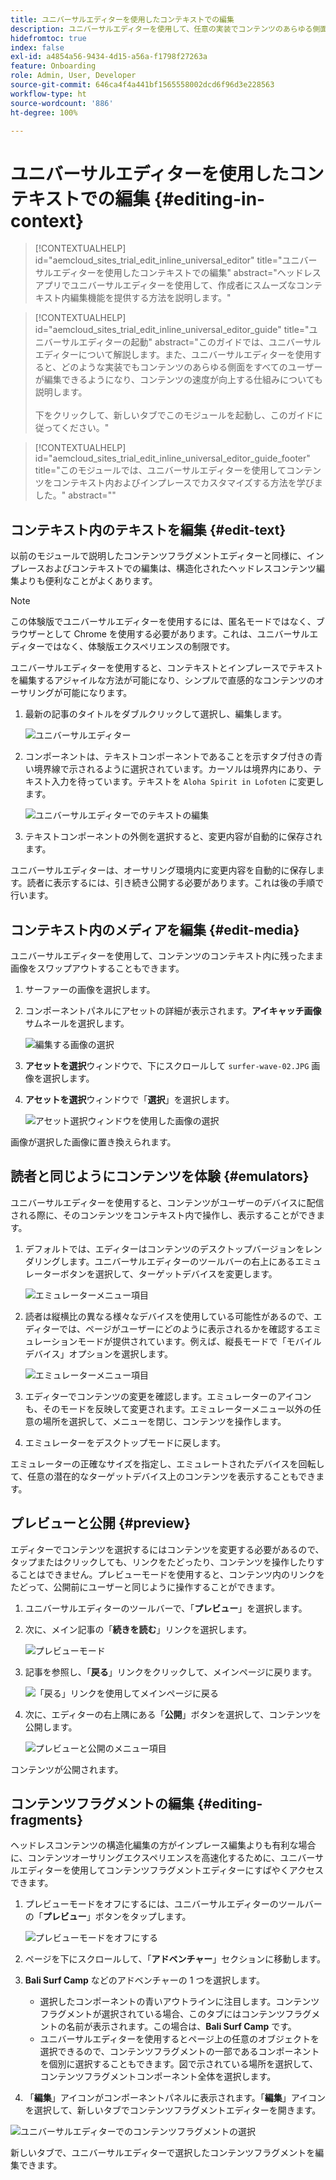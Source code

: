 ```yaml
---
title: ユニバーサルエディターを使用したコンテキストでの編集
description: ユニバーサルエディターを使用して、任意の実装でコンテンツのあらゆる側面をコンテキスト内で適切に編集する方法について説明します。
hidefromtoc: true
index: false
exl-id: a4854a56-9434-4d15-a56a-f1798f27263a
feature: Onboarding
role: Admin, User, Developer
source-git-commit: 646ca4f4a441bf1565558002dcd6f96d3e228563
workflow-type: ht
source-wordcount: '886'
ht-degree: 100%

---
```



# ユニバーサルエディターを使用したコンテキストでの編集 {#editing-in-context}

>[!CONTEXTUALHELP]
>id="aemcloud_sites_trial_edit_inline_universal_editor"
>title="ユニバーサルエディターを使用したコンテキストでの編集"
>abstract="ヘッドレスアプリでユニバーサルエディターを使用して、作成者にスムーズなコンテキスト内編集機能を提供する方法を説明します。"

>[!CONTEXTUALHELP]
>id="aemcloud_sites_trial_edit_inline_universal_editor_guide"
>title="ユニバーサルエディターの起動"
>abstract="このガイドでは、ユニバーサルエディターについて解説します。また、ユニバーサルエディターを使用すると、どのような実装でもコンテンツのあらゆる側面をすべてのユーザーが編集できるようになり、コンテンツの速度が向上する仕組みについても説明します。<br><br>下をクリックして、新しいタブでこのモジュールを起動し、このガイドに従ってください。"

>[!CONTEXTUALHELP]
>id="aemcloud_sites_trial_edit_inline_universal_editor_guide_footer"
>title="このモジュールでは、ユニバーサルエディターを使用してコンテンツをコンテキスト内およびインプレースでカスタマイズする方法を学びました。"
>abstract=""

## コンテキスト内のテキストを編集 {#edit-text}

以前のモジュールで説明したコンテンツフラグメントエディターと同様に、インプレースおよびコンテキストでの編集は、構造化されたヘッドレスコンテンツ編集よりも便利なことがよくあります。

>[!NOTE]
>
>この体験版でユニバーサルエディターを使用するには、匿名モードではなく、ブラウザーとして Chrome を使用する必要があります。これは、ユニバーサルエディターではなく、体験版エクスペリエンスの制限です。

ユニバーサルエディターを使用すると、コンテキストとインプレースでテキストを編集するアジャイルな方法が可能になり、シンプルで直感的なコンテンツのオーサリングが可能になります。

1. 最新の記事のタイトルをダブルクリックして選択し、編集します。

   ![ユニバーサルエディター](assets/do-not-localize/ue-component-mode.png)

1. コンポーネントは、テキストコンポーネントであることを示すタブ付きの青い境界線で示されるように選択されています。カーソルは境界内にあり、テキスト入力を待っています。テキストを `Aloha Spirit in Lofoten` に変更します。

   ![ユニバーサルエディターでのテキストの編集](assets/do-not-localize/ue-edit-text-2.png)

1. テキストコンポーネントの外側を選択すると、変更内容が自動的に保存されます。

ユニバーサルエディターは、オーサリング環境内に変更内容を自動的に保存します。読者に表示するには、引き続き公開する必要があります。これは後の手順で行います。

## コンテキスト内のメディアを編集 {#edit-media}

ユニバーサルエディターを使用して、コンテンツのコンテキスト内に残ったまま画像をスワップアウトすることもできます。

1. サーファーの画像を選択します。

1. コンポーネントパネルにアセットの詳細が表示されます。**アイキャッチ画像**&#x200B;サムネールを選択します。

   ![編集する画像の選択](assets/do-not-localize/ue-edit-media.png)

1.  **アセットを選択**&#x200B;ウィンドウで、下にスクロールして `surfer-wave-02.JPG` 画像を選択します。

1. **アセットを選択**&#x200B;ウィンドウで「**選択**」を選択します。

   ![アセット選択ウィンドウを使用した画像の選択](assets/do-not-localize/ue-select-asset.png)

画像が選択した画像に置き換えられます。

## 読者と同じようにコンテンツを体験 {#emulators}

ユニバーサルエディターを使用すると、コンテンツがユーザーのデバイスに配信される際に、そのコンテンツをコンテキスト内で操作し、表示することができます。

1. デフォルトでは、エディターはコンテンツのデスクトップバージョンをレンダリングします。ユニバーサルエディターのツールバーの右上にあるエミュレーターボタンを選択して、ターゲットデバイスを変更します。

   ![エミュレーターメニュー項目](assets/do-not-localize/ue-emulator-1.png)

1. 読者は縦横比の異なる様々なデバイスを使用している可能性があるので、エディターでは、ページがユーザーにどのように表示されるかを確認するエミュレーションモードが提供されています。例えば、縦長モードで「モバイルデバイス」オプションを選択します。

   ![エミュレーターメニュー項目](assets/do-not-localize/ue-emulator-2.png)

1. エディターでコンテンツの変更を確認します。エミュレーターのアイコンも、そのモードを反映して変更されます。エミュレーターメニュー以外の任意の場所を選択して、メニューを閉じ、コンテンツを操作します。

1. エミュレーターをデスクトップモードに戻します。

エミュレーターの正確なサイズを指定し、エミュレートされたデバイスを回転して、任意の潜在的なターゲットデバイス上のコンテンツを表示することもできます。

## プレビューと公開 {#preview}

エディターでコンテンツを選択するにはコンテンツを変更する必要があるので、タップまたはクリックしても、リンクをたどったり、コンテンツを操作したりすることはできません。プレビューモードを使用すると、コンテンツ内のリンクをたどって、公開前にユーザーと同じように操作することができます。

1. ユニバーサルエディターのツールバーで、「**プレビュー**」を選択します。

1. 次に、メイン記事の「**続きを読む**」リンクを選択します。

   ![プレビューモード](assets/do-not-localize/ue-preview-publish-1.png)

1. 記事を参照し、「**戻る**」リンクをクリックして、メインページに戻ります。

   ![「戻る」リンクを使用してメインページに戻る](assets/do-not-localize/ue-preview-publish-3.png)

1. 次に、エディターの右上隅にある「**公開**」ボタンを選択して、コンテンツを公開します。

   ![プレビューと公開のメニュー項目](assets/do-not-localize/ue-preview-publish-4.png)

コンテンツが公開されます。

## コンテンツフラグメントの編集 {#editing-fragments}

ヘッドレスコンテンツの構造化編集の方がインプレース編集よりも有利な場合に、コンテンツオーサリングエクスペリエンスを高速化するために、ユニバーサルエディターを使用してコンテンツフラグメントエディターにすばやくアクセスできます。

1. プレビューモードをオフにするには、ユニバーサルエディターのツールバーの「**プレビュー**」ボタンをタップします。

   ![プレビューモードをオフにする](assets/do-not-localize/ue-toggle-off-preview.png)

1. ページを下にスクロールして、「**アドベンチャー**」セクションに移動します。

1. **Bali Surf Camp** などのアドベンチャーの 1 つを選択します。

   * 選択したコンポーネントの青いアウトラインに注目します。コンテンツフラグメントが選択されている場合、このタブにはコンテンツフラグメントの名前が表示されます。この場合は、**Bali Surf Camp** です。
   * ユニバーサルエディターを使用するとページ上の任意のオブジェクトを選択できるので、コンテンツフラグメントの一部であるコンポーネントを個別に選択することもできます。図で示されている場所を選択して、コンテンツフラグメントコンポーネント全体を選択します。

1. 「**編集**」アイコンがコンポーネントパネルに表示されます。「**編集**」アイコンを選択して、新しいタブでコンテンツフラグメントエディターを開きます。

![ユニバーサルエディターでのコンテンツフラグメントの選択](assets/do-not-localize/ue-content-fragments.png)

新しいタブで、ユニバーサルエディターで選択したコンテンツフラグメントを編集できます。
